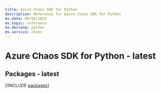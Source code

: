 ```yaml
---
title: Azure Chaos SDK for Python
description: Reference for Azure Chaos SDK for Python
ms.date: 09/02/2025
ms.topic: reference
ms.devlang: python
ms.service: chaos
---
```

# Azure Chaos SDK for Python - latest
## Packages - latest
[!INCLUDE [packages](chaos-index.md)]
